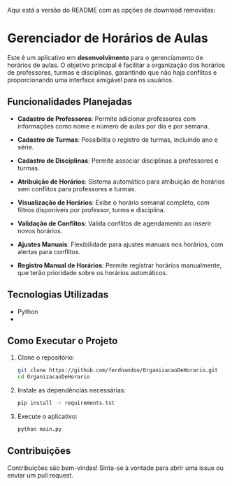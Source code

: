 Aqui está a versão do README com as opções de download removidas:

# Gerenciador de Horários de Aulas

Este é um aplicativo em **desenvolvimento** para o gerenciamento de horários de aulas. O objetivo principal é facilitar a organização dos horários de professores, turmas e disciplinas, garantindo que não haja conflitos e proporcionando uma interface amigável para os usuários.

## Funcionalidades Planejadas

- **Cadastro de Professores**: Permite adicionar professores com informações como nome e número de aulas por dia e por semana.
  
- **Cadastro de Turmas**: Possibilita o registro de turmas, incluindo ano e série.

- **Cadastro de Disciplinas**: Permite associar disciplinas a professores e turmas.

- **Atribuição de Horários**: Sistema automático para atribuição de horários sem conflitos para professores e turmas.

- **Visualização de Horários**: Exibe o horário semanal completo, com filtros disponíveis por professor, turma e disciplina.

- **Validação de Conflitos**: Valida conflitos de agendamento ao inserir novos horários.

- **Ajustes Manuais**: Flexibilidade para ajustes manuais nos horários, com alertas para conflitos.

- **Registro Manual de Horários**: Permite registrar horários manualmente, que terão prioridade sobre os horários automáticos.

## Tecnologias Utilizadas

- Python
- 
## Como Executar o Projeto

1. Clone o repositório:
   ```bash
   git clone https://github.com/ferdnandou/OrganizacaoDeHorario.git
   cd OrganizacaoDeHorario
   ```

2. Instale as dependências necessárias:
   ```bash
   pip install -r requirements.txt
   ```

3. Execute o aplicativo:
   ```bash
   python main.py
   ```

## Contribuições

Contribuições são bem-vindas! Sinta-se à vontade para abrir uma issue ou enviar um pull request.
